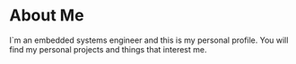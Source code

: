 # About Me

I`m an embedded  systems engineer and this is my personal profile. You will find my personal projects and things that interest me.
